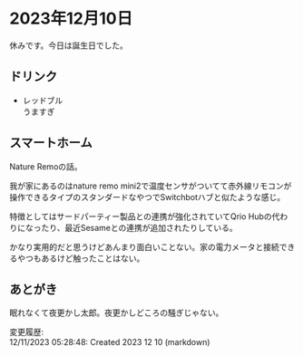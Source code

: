# 2023年12月10日

休みです。今日は誕生日でした。

## ドリンク

- レッドブル  
うますぎ

## スマートホーム

Nature Remoの話。

我が家にあるのはnature remo mini2で温度センサがついてて赤外線リモコンが操作できるタイプのスタンダードなやつでSwitchbotハブと似たような感じ。

特徴としてはサードパーティー製品との連携が強化されていてQrio Hubの代わりになったり、最近Sesameとの連携が追加されたりしている。

かなり実用的だと思うけどあんまり面白いことない。家の電力メータと接続できるやつもあるけど触ったことはない。

## あとがき

眠れなくて夜更かし太郎。夜更かしどころの騒ぎじゃない。

変更履歴:  
12/11/2023 05:28:48: Created 2023 12 10 (markdown)  
